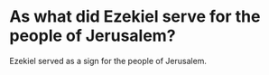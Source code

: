 # As what did Ezekiel serve for the people of Jerusalem?

Ezekiel served as a sign for the people of Jerusalem.
